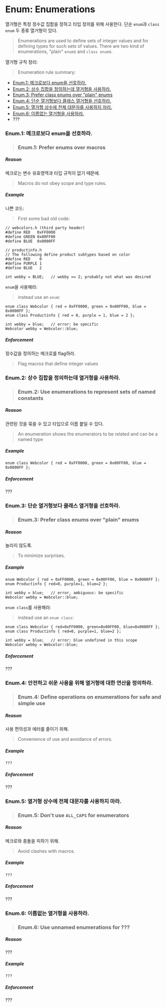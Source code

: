 # <a name="S-enum"></a> Enum: Enumerations

열거형은 특정 정수값 집합을 정하고 타입 정의를 위해 사용한다.
단순 `enum`과 `class enum` 두 종류 열거형이 있다.
>Enumerations are used to define sets of integer values and for defining types for such sets of values. There are two kind of enumerations, "plain" `enum`s and `class enum`s.

열거형 규칙 정리:
>Enumeration rule summary:

* [Enum.1: 메크로보다 enum을 선호하라.](#Renum-macro)
* [Enum.2: 상수 집합을 정의하는데 열거형을 사용하라.](#Renum-set)
* [Enum.3: Prefer class enums over "plain" enums](#Renum-class)
* [Enum.4: 단순 열거형보다 클래스 열거형을 선호하라.](#Renum-oper)
* [Enum.5: 열거형 상수에 전체 대문자를 사용하지 마라.](#Renum-caps)
* [Enum.6: 이름없는 열거형을 사용하라.](#Renum-unnamed)
* ???

### <a name="Renum-macro"></a> Enum.1: 메크로보다 enum을 선호하라.
>### <a name="Renum-macro"></a> Enum.1: Prefer enums over macros

##### Reason

메크로는 변수 유효영역과 타입 규칙이 없기 때문에.
>Macros do not obey scope and type rules.

##### Example

나쁜 코드:
>First some bad old code:

    // webcolors.h (third party header)
    #define RED   0xFF0000
    #define GREEN 0x00FF00
    #define BLUE  0x0000FF

    // productinfo.h
    // The following define product subtypes based on color
    #define RED    0
    #define PURPLE 1
    #define BLUE   2

    int webby = BLUE;   // webby == 2; probably not what was desired

`enum`을 사용해라:
>instead use an `enum`:

    enum class Webcolor { red = 0xFF0000, green = 0x00FF00, blue = 0x0000FF };
    enum class Productinfo { red = 0, purple = 1, blue = 2 };

    int webby = blue;   // error: be specific
    Webcolor webby = Webcolor::blue;

##### Enforcement

정수값을 정의하는 메크로를 flag하라.
>Flag macros that define integer values

### <a name="Renum-set"></a> Enum.2: 상수 집합을 정의하는데 열거형을 사용하라.
>### <a name="Renum-set"></a> Enum.2: Use enumerations to represent sets of named constants

##### Reason

관련된 것을 묶을 수 있고 타입으로 이름 붙일 수 있다.
>An enumeration shows the enumerators to be related and can be a named type

##### Example

    enum class Webcolor { red = 0xFF0000, green = 0x00FF00, blue = 0x0000FF };

##### Enforcement

???

### <a name="Renum-class"></a> Enum.3: 단순 열거형보다 클래스 열거형을 선호하라.
>### <a name="Renum-class"></a> Enum.3: Prefer class enums over "plain" enums

##### Reason

놀라지 않도록.
>To minimize surprises.

##### Example

    enum Webcolor { red = 0xFF0000, green = 0x00FF00, blue = 0x0000FF };
    enum Productinfo { red=0, purple=1, blue=2 };

    int webby = blue;   // error, ambiguous: be specific
    Webcolor webby = Webcolor::blue;

`enum class`를 사용해라:
>instead use an `enum class`:

    enum class Webcolor { red=0xFF0000, green=0x00FF00, blue=0x0000FF };
    enum class Productinfo { red=0, purple=1, blue=2 };

    int webby = blue;   // error: blue undefined in this scope
    Webcolor webby = Webcolor::blue;

##### Enforcement

???

### <a name="Renum-oper"></a> Enum.4: 안전하고 쉬운 사용을 위해 열거형에 대한 연산을 정의하라.
>### <a name="Renum-oper"></a> Enum.4: Define operations on enumerations for safe and simple use

##### Reason

사용 편의성과 에러를 줄이기 위해.
>Convenience of use and avoidance of errors.

##### Example

    ???

##### Enforcement

???

### <a name="Renum-caps"></a> Enum.5: 열거형 상수에 전체 대문자를 사용하지 마라.
>### <a name="Renum-caps"></a> Enum.5: Don't use `ALL_CAPS` for enumerators

##### Reason

메크로와 충돌을 피하기 위해.
>Avoid clashes with macros.

##### Example

    ???

##### Enforcement

???

### <a name="Renum-unnamed"></a> Enum.6: 이름없는 열거형을 사용하라.
>### <a name="Renum-unnamed"></a> Enum.6: Use unnamed enumerations for ???

##### Reason

???

##### Example

    ???

##### Enforcement

???
